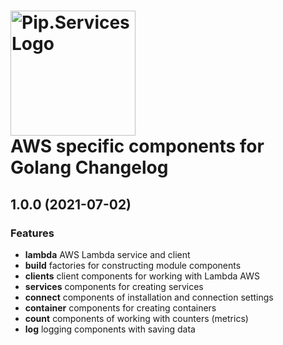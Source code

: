 # <img src="https://uploads-ssl.webflow.com/5ea5d3315186cf5ec60c3ee4/5edf1c94ce4c859f2b188094_logo.svg" alt="Pip.Services Logo" width="200"> <br/> AWS specific components for Golang Changelog

## <a name="1.0.0"></a> 1.0.0 (2021-07-02)

### Features
* **lambda** AWS Lambda service and client
* **build** factories for constructing module components
* **clients** client components for working with Lambda AWS
* **services**  components for creating services
* **connect** components of installation and connection settings
* **container**  components for creating containers
* **count** components of working with counters (metrics)
* **log** logging components with saving data


